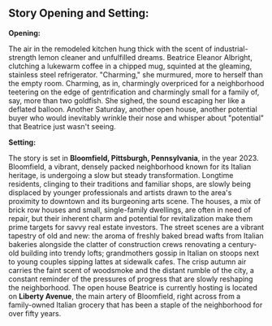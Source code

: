 ## Story Opening and Setting:

**Opening:**

The air in the remodeled kitchen hung thick with the scent of industrial-strength lemon cleaner and unfulfilled dreams. Beatrice Eleanor Albright, clutching a lukewarm coffee in a chipped mug, squinted at the gleaming, stainless steel refrigerator. "Charming," she murmured, more to herself than the empty room. Charming, as in, charmingly overpriced for a neighborhood teetering on the edge of gentrification and charmingly small for a family of, say, more than two goldfish. She sighed, the sound escaping her like a deflated balloon. Another Saturday, another open house, another potential buyer who would inevitably wrinkle their nose and whisper about "potential" that Beatrice just wasn't seeing.

**Setting:**

The story is set in **Bloomfield, Pittsburgh, Pennsylvania**, in the year 2023. Bloomfield, a vibrant, densely packed neighborhood known for its Italian heritage, is undergoing a slow but steady transformation. Longtime residents, clinging to their traditions and familiar shops, are slowly being displaced by younger professionals and artists drawn to the area's proximity to downtown and its burgeoning arts scene. The houses, a mix of brick row houses and small, single-family dwellings, are often in need of repair, but their inherent charm and potential for revitalization make them prime targets for savvy real estate investors. The street scenes are a vibrant tapestry of old and new: the aroma of freshly baked bread wafts from Italian bakeries alongside the clatter of construction crews renovating a century-old building into trendy lofts; grandmothers gossip in Italian on stoops next to young couples sipping lattes at sidewalk cafes. The crisp autumn air carries the faint scent of woodsmoke and the distant rumble of the city, a constant reminder of the pressures of progress that are slowly reshaping the neighborhood. The open house Beatrice is currently hosting is located on **Liberty Avenue**, the main artery of Bloomfield, right across from a family-owned Italian grocery that has been a staple of the neighborhood for over fifty years.
